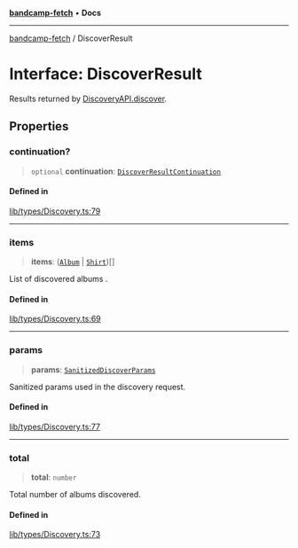 [**bandcamp-fetch**](../README.md) • **Docs**

***

[bandcamp-fetch](../README.md) / DiscoverResult

# Interface: DiscoverResult

Results returned by [DiscoveryAPI.discover](../classes/DiscoveryAPI.md#discover).

## Properties

### continuation?

> `optional` **continuation**: [`DiscoverResultContinuation`](DiscoverResultContinuation.md)

#### Defined in

[lib/types/Discovery.ts:79](https://github.com/patrickkfkan/bandcamp-fetch/blob/be622bf87b8ac66e98b356306b6a650b7972970c/src/lib/types/Discovery.ts#L79)

***

### items

> **items**: ([`Album`](Album.md) \| [`Shirt`](Shirt.md))[]

List of discovered albums .

#### Defined in

[lib/types/Discovery.ts:69](https://github.com/patrickkfkan/bandcamp-fetch/blob/be622bf87b8ac66e98b356306b6a650b7972970c/src/lib/types/Discovery.ts#L69)

***

### params

> **params**: [`SanitizedDiscoverParams`](../type-aliases/SanitizedDiscoverParams.md)

Sanitized params used in the discovery request.

#### Defined in

[lib/types/Discovery.ts:77](https://github.com/patrickkfkan/bandcamp-fetch/blob/be622bf87b8ac66e98b356306b6a650b7972970c/src/lib/types/Discovery.ts#L77)

***

### total

> **total**: `number`

Total number of albums discovered.

#### Defined in

[lib/types/Discovery.ts:73](https://github.com/patrickkfkan/bandcamp-fetch/blob/be622bf87b8ac66e98b356306b6a650b7972970c/src/lib/types/Discovery.ts#L73)
